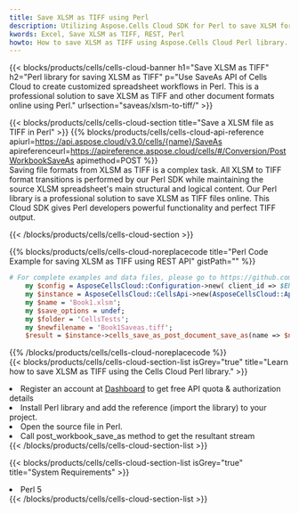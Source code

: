 ```yaml
---
title: Save XLSM as TIFF using Perl 
description: Utilizing Aspose.Cells Cloud SDK for Perl to save XLSM format file as TIFF format file. 
kwords: Excel, Save XLSM as TIFF, REST, Perl
howto: How to save XLSM as TIFF using Aspose.Cells Cloud Perl library.
---
```



{{< blocks/products/cells/cells-cloud-banner h1="Save XLSM as TIFF" h2="Perl library for saving XLSM as TIFF" p="Use SaveAs API of Cells Cloud to create customized spreadsheet workflows in Perl. This is a professional solution to save XLSM as TIFF and other document formats online using Perl." urlsection="saveas/xlsm-to-tiff/" >}}

{{< blocks/products/cells/cells-cloud-section  title="Save a XLSM file as TIFF in Perl" >}}
{{% blocks/products/cells/cells-cloud-api-reference  apiurl=https://api.aspose.cloud/v3.0/cells/{name}/SaveAs  apireferenceurl=https://apireference.aspose.cloud/cells/#/Conversion/PostWorkbookSaveAs  apimethod=POST %}}
<br/>
Saving file formats from XLSM as TIFF is a complex task. All XLSM to TIFF format transitions is performed by our Perl SDK while maintaining the source XLSM spreadsheet's main structural and logical content. Our Perl library is a professional solution to save XLSM as TIFF files online. This Cloud SDK gives Perl developers powerful functionality and perfect TIFF output.

{{< /blocks/products/cells/cells-cloud-section >}}

{{% blocks/products/cells/cells-cloud-noreplacecode title="Perl Code Example for saving XLSM as TIFF using REST API" gistPath="" %}}
  
```perl
# For complete examples and data files, please go to https://github.com/aspose-cells-cloud/aspose-cells-cloud-perl/
    my $config = AsposeCellsCloud::Configuration->new( client_id => $ENV{'ProductClientId'}, client_secret => $ENV{'ProductClientSecret'});
    my $instance = AsposeCellsCloud::CellsApi->new(AsposeCellsCloud::ApiClient->new( $config));
    my $name = 'Book1.xlsm';
    my $save_options = undef;
    my $folder = 'CellsTests';
    my $newfilename = 'Book1Saveas.tiff';
    $result = $instance->cells_save_as_post_document_save_as(name => $name,save_options => $save_options, newfilename => $newfilename, folder => $folder);
```
  
{{% /blocks/products/cells/cells-cloud-noreplacecode  %}}
<br/>
{{< blocks/products/cells/cells-cloud-section-list isGrey="true"  title="Learn how to save XLSM as TIFF using the Cells Cloud Perl library." >}}
<li>Register an account at <a href="https://dashboard.aspose.cloud/">Dashboard</a> to get free API quota & authorization details</li>
<li>Install Perl library and add the reference (import the library) to your project.</li>
<li>Open the source file in Perl.</li>
<li>Call post_workbook_save_as method to get the resultant stream</li>
{{< /blocks/products/cells/cells-cloud-section-list >}}

{{< blocks/products/cells/cells-cloud-section-list isGrey="true"  title="System Requirements" >}}
<li>Perl 5</li>
{{< /blocks/products/cells/cells-cloud-section-list >}}
